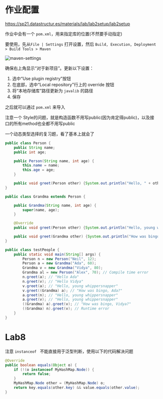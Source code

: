 # 作业配置

https://sp21.datastructur.es/materials/lab/lab2setup/lab2setup

作业中会有一个 `pom.xml`，用来指定库的位置(不然要手动指定)

要使用，先从`File | Settings`  打开设置，然后 `Build, Execution, Deployment > Build Tools > Maven`

![maven-settings](https://img2023.cnblogs.com/blog/1892247/202310/1892247-20231016205552953-1287662953.png)

确保右上角显示“对于新项目”。更新以下设置：

1. 选中“Use plugin registry”按钮
2. 在底部，选中“Local repository”行上的 override 按钮
3. 将“本地存储库”路径更新为 `javalib` 的路径
4. 保存

之后就可以通过 `pom.xml` 来导入



注意一个 Style的问题，就是构造函数不用写public(因为肯定得public)，以及接口的所有method也全都不用写public



一个动态类型选择的复习题，看了基本上就会了

```java
public class Person {
    public String name;
    public int age;

    public Person(String name, int age) {
        this.name = name;
        this.age = age;
    }

    public void greet(Person other) {System.out.println("Hello, " + other.name);}
}

public class Grandma extends Person {

    public Grandma(String name, int age) {
        super(name, age);
    }

    @Override
    public void greet(Person other) {System.out.println("Hello, young whippersnapper");}

    public void greet(Grandma other) {System.out.println("How was bingo, " + other.name + "?");}
}

public class testPeople {
    public static void main(String[] args) {
        Person n = new Person("Neil", 12);
        Person a = new Grandma("Ada", 60);
        Grandma v = new Grandma("Vidya", 80);
        Grandma al = new Person("Alex", 70); // Compile time error
        n.greet(a); // "Hello Ada"
        n.greet(v); // "Hello Vidya"
        v.greet(a); // "Hello, young whippersnapper"
        v.greet((Grandma) a); // "How was bingo, Ada?"
        a.greet(n); // "Hello, young whippersnapper"
        a.greet(v); // "Hello, young whippersnapper"
        ((Grandma) a).greet(v); // "How was bingo, Vidya?"
        ((Grandma) n).greet(v); // Runtime error
    }
}
```



# Lab8

注意 `instanceof ` 不能直接用于泛型判断，使用以下的代码解决问题

```java
@Override
public boolean equals(Object o) {
    if (!(o instanceof MyHashMap.Node)) {
        return false;
    }
    MyHashMap.Node other = (MyHashMap.Node) o;
    return key.equals(other.key) && value.equals(other.value);
}
```



